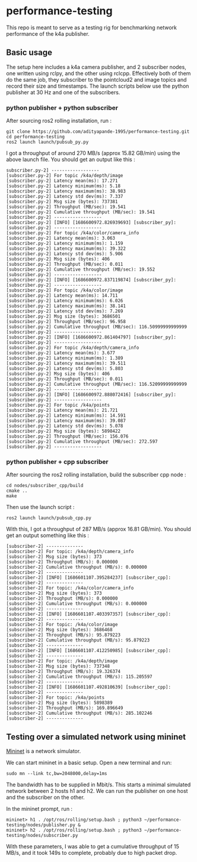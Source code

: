 # performance-testing

This repo is meant to serve as a testing rig for benchmarking network performance of the k4a publisher.

## Basic usage
The setup here includes a k4a camera publisher, and 2 subscriber nodes, one written using rclpy, and the other using rclcpp.
Effectively both of them do the same job, they subscriber to the pointcloud2 and image topics and record their size and timestamps.
The launch scripts below use the python publisher at 30 Hz and one of the subscribers.

### python publisher + python subscriber
After sourcing ros2 rolling installation, run :

```
git clone https://github.com/adityapande-1995/performance-testing.git
cd performance-testing
ros2 launch launch/pubsub_py.py
```
I got a throughput of around 270 MB/s (approx 15.82 GB/min) using the above launch file. You should get an output like this : 
```
subscriber.py-2] ------------------
[subscriber.py-2] For topic /k4a/depth/image
[subscriber.py-2] Latency mean(ms): 17.271
[subscriber.py-2] Latency minimum(ms): 5.18
[subscriber.py-2] Latency maximum(ms): 38.983
[subscriber.py-2] Latency std dev(ms): 7.337
[subscriber.py-2] Msg size (bytes): 737381
[subscriber.py-2] Throughput (MB/sec): 19.541
[subscriber.py-2] Cumulative throughput (MB/sec): 19.541
[subscriber.py-2] ------------------
[subscriber.py-2] [INFO] [1686600972.826939693] [subscriber_py]: 
[subscriber.py-2] ------------------
[subscriber.py-2] For topic /k4a/color/camera_info
[subscriber.py-2] Latency mean(ms): 3.063
[subscriber.py-2] Latency minimum(ms): 1.159
[subscriber.py-2] Latency maximum(ms): 39.322
[subscriber.py-2] Latency std dev(ms): 5.906
[subscriber.py-2] Msg size (bytes): 406
[subscriber.py-2] Throughput (MB/sec): 0.011
[subscriber.py-2] Cumulative throughput (MB/sec): 19.552
[subscriber.py-2] ------------------
[subscriber.py-2] [INFO] [1686600972.837119874] [subscriber_py]: 
[subscriber.py-2] ------------------
[subscriber.py-2] For topic /k4a/color/image
[subscriber.py-2] Latency mean(ms): 14.711
[subscriber.py-2] Latency minimum(ms): 6.026
[subscriber.py-2] Latency maximum(ms): 38.141
[subscriber.py-2] Latency std dev(ms): 7.269
[subscriber.py-2] Msg size (bytes): 3686501
[subscriber.py-2] Throughput (MB/sec): 96.958
[subscriber.py-2] Cumulative throughput (MB/sec): 116.50999999999999
[subscriber.py-2] ------------------
[subscriber.py-2] [INFO] [1686600972.861404797] [subscriber_py]: 
[subscriber.py-2] ------------------
[subscriber.py-2] For topic /k4a/depth/camera_info
[subscriber.py-2] Latency mean(ms): 3.677
[subscriber.py-2] Latency minimum(ms): 1.389
[subscriber.py-2] Latency maximum(ms): 39.511
[subscriber.py-2] Latency std dev(ms): 5.803
[subscriber.py-2] Msg size (bytes): 406
[subscriber.py-2] Throughput (MB/sec): 0.011
[subscriber.py-2] Cumulative throughput (MB/sec): 116.52099999999999
[subscriber.py-2] ------------------
[subscriber.py-2] [INFO] [1686600972.888072416] [subscriber_py]: 
[subscriber.py-2] ------------------
[subscriber.py-2] For topic /k4a/points
[subscriber.py-2] Latency mean(ms): 21.721
[subscriber.py-2] Latency minimum(ms): 14.591
[subscriber.py-2] Latency maximum(ms): 39.087
[subscriber.py-2] Latency std dev(ms): 5.078
[subscriber.py-2] Msg size (bytes): 5898422
[subscriber.py-2] Throughput (MB/sec): 156.076
[subscriber.py-2] Cumulative throughput (MB/sec): 272.597
[subscriber.py-2] ------------------
```

### python publisher + cpp subscriber
After sourcing the ros2 rolling installation, build the subscriber cpp node :
```
cd nodes/subscriber_cpp/build
cmake ..
make
```
Then use the launch script :

```
ros2 launch launch/pubsub_cpp.py
```
With this, I got a throughput of 287 MB/s (approx 16.81 GB/min). You should get an output something like this :
```
[subscriber-2] --------------
[subscriber-2] For topic: /k4a/depth/camera_info
[subscriber-2] Msg size (bytes): 373
[subscriber-2] Throughput (MB/s): 0.000000
[subscriber-2] Cumulative throughput (MB/s): 0.000000
[subscriber-2] --------------
[subscriber-2] [INFO] [1686601107.395284237] [subscriber_cpp]: 
[subscriber-2] --------------
[subscriber-2] For topic: /k4a/color/camera_info
[subscriber-2] Msg size (bytes): 373
[subscriber-2] Throughput (MB/s): 0.000000
[subscriber-2] Cumulative throughput (MB/s): 0.000000
[subscriber-2] --------------
[subscriber-2] [INFO] [1686601107.403397357] [subscriber_cpp]: 
[subscriber-2] --------------
[subscriber-2] For topic: /k4a/color/image
[subscriber-2] Msg size (bytes): 3686468
[subscriber-2] Throughput (MB/s): 95.879223
[subscriber-2] Cumulative throughput (MB/s): 95.879223
[subscriber-2] --------------
[subscriber-2] [INFO] [1686601107.412250985] [subscriber_cpp]: 
[subscriber-2] --------------
[subscriber-2] For topic: /k4a/depth/image
[subscriber-2] Msg size (bytes): 737348
[subscriber-2] Throughput (MB/s): 19.326374
[subscriber-2] Cumulative throughput (MB/s): 115.205597
[subscriber-2] --------------
[subscriber-2] [INFO] [1686601107.492810639] [subscriber_cpp]: 
[subscriber-2] --------------
[subscriber-2] For topic: /k4a/points
[subscriber-2] Msg size (bytes): 5898389
[subscriber-2] Throughput (MB/s): 169.896649
[subscriber-2] Cumulative throughput (MB/s): 285.102246
[subscriber-2] --------------
```

## Testing over a simulated network using mininet

[Mininet](https://github.com/mininet/mininet) is a network simulator.

We can start mininet in a basic setup. Open a new terminal and run: 
```
sudo mn --link tc,bw=2048000,delay=1ms
```
The bandwidth has to be supplied in Mbit/s. This starts a minimal simulated network between 2 hosts h1 and h2.
We can run the publisher on one host and the subscriber on the other.

In the mininet prompt, run :
```
mininet> h1 . /opt/ros/rolling/setup.bash ; python3 ~/performance-testing/nodes/publisher.py &
mininet> h2 . /opt/ros/rolling/setup.bash ; python3 ~/performance-testing/nodes/subscriber.py
```

With these parameters, I was able to get a cumulative throughput of 15 MB/s, and it took 149s to complete, probably due to high packet drop.
